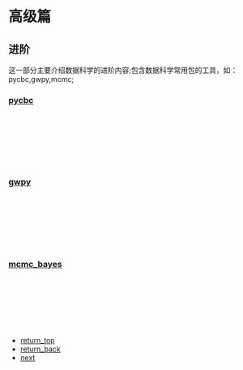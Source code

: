 # 高级篇

## 进阶

<body>
这一部分主要介绍数据科学的进阶内容;包含数据科学常用包的工具，如：
pycbc,gwpy,mcmc;</body>



### [pycbc](01_pycbc.md)
<br><br><br><br><br><br>
### [gwpy](02_gwpy.md)
<br><br><br><br><br><br>
### [mcmc_bayes](03_mcmc.md)
<br><br><br><br><br><br>

+ [return_top](./index.html)<br>
+ [return_back](../index.html)<br>
+ [next](./01_pycbc.html)<br>

